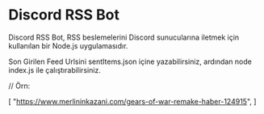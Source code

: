 # Discord RSS Bot

Discord RSS Bot, RSS beslemelerini Discord sunucularına iletmek için kullanılan bir Node.js uygulamasıdır.

Son Girilen Feed Urlsini sentItems.json içine yazabilirsiniz, ardından node index.js ile çalıştırabilirsiniz.

// Örn:

[
  "https://www.merlininkazani.com/gears-of-war-remake-haber-124915",
]
